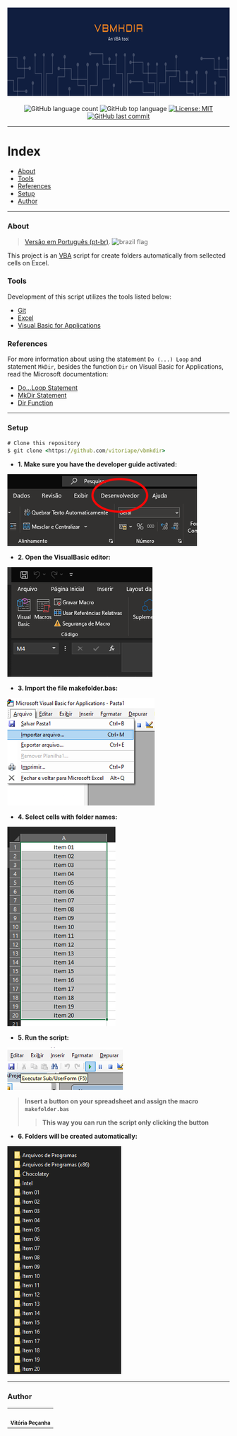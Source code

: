 <h3 align="center"> 
<img alt="vmkdir banner" src="./images/vbmkdir.banner.png" width="1000" height="200">
</h3>

<p align="center">
  <img alt="GitHub language count" src="https://img.shields.io/github/languages/count/vitoriape/vbmkdir">
  
  <img alt="GitHub top language" src="https://img.shields.io/github/languages/top/vitoriape/vbmkdir">
  
  <a href="https://github.com/vitoriape/vbmkdir/blob/mkdir.vb-vpa/LICENSE">
    <img alt="License: MIT" src="https://img.shields.io/badge/License-MIT-green.svg">
  </a>
  
  <a href="https://github.com/vitoriape/vbmkdir/commits/master">
    <img alt="GitHub last commit" src="https://img.shields.io/github/last-commit/vitoriape/vbmkdir">
  </a>
</p>

---

Index
=================
<!--ts-->
   * [About](#about)
   * [Tools](#tools)
   * [References](#references)
   * [Setup](#setup)
   * [Author](#author)
 
---

### About

> [Versão em Português (pt-br)](https://github.com/vitoriape/vbmkdir/blob/master/LEIAME.md). <img src="https://camo.githubusercontent.com/dcc375ada213d3ac04a9781518098cd4d071601bc2ccfc120025cc32b6d38fab/68747470733a2f2f63646e2e737461746963616c792e636f6d2f67682f686a6e696c73736f6e2f636f756e7472792d666c6167732f6d61737465722f7376672f62722e737667" alt="brazil flag" width="20" height="20">

This project is an [VBA](https://docs.microsoft.com/pt-br/office/vba/library-reference/concepts/getting-started-with-vba-in-office) script for create folders automatically from sellected cells on Excel.


### Tools

Development of this script utilizes the tools listed below:

- [Git](https://git-scm.com/)
- [Excel](https://support.microsoft.com/en-us/excel)
- [Visual Basic for Applications](https://docs.microsoft.com/pt-br/office/vba/api/overview/excel)


### References

For more information about using the statement `Do (...) Loop` and statement `MkDir`, besides the function `Dir` on Visual Basic for Applications, read the Microsoft documentation:

- [Do...Loop Statement](https://docs.microsoft.com/en-us/office/vba/language/reference/user-interface-help/doloop-statement)
- [MkDir Statement](https://docs.microsoft.com/en-us/office/vba/language/reference/user-interface-help/mkdir-statement)
- [Dir Function](https://docs.microsoft.com/en-us/office/vba/language/reference/user-interface-help/dir-function)

---

### Setup

```cmd
# Clone this repository
$ git clone <https://github.com/vitoriape/vbmkdir>
```

* <b>1. Make sure you have the developer guide activated:</b>

![guiadesenvolvedor](./guide/guia-desenvolvedor.png)


* <b>2. Open the VisualBasic editor:</b>

![visualbasic](./guide/visual-basic.png)


* <b>3. Import the file makefolder.bas:</b>

![importarquivo](./guide/importar-arquivo.png)


* <b>4. Select cells with folder names:</b>

![selecaopastas](./guide/selecao-itens.png)


* <b>5. Run the script:</b>

![executarsub](./guide/executar-sub.png)



>**Insert a button on your spreadsheet and assign the macro `makefolder.bas`**
>>**This way you can run the script only clicking the button**



* <b>6. Folders will be created automatically:</b>

![folders](./guide/folders.png)

---

### Author

<table>
  <tr>
    <td align="center"><a href="https://github.com/vitoriape"><img style="border-radius: 50%;" src="https://avatars.githubusercontent.com/u/55922652?v=4" width="100px;" alt=""/><br /><sub><b>Vitória Peçanha</b></sub></a></td> 
</table>
